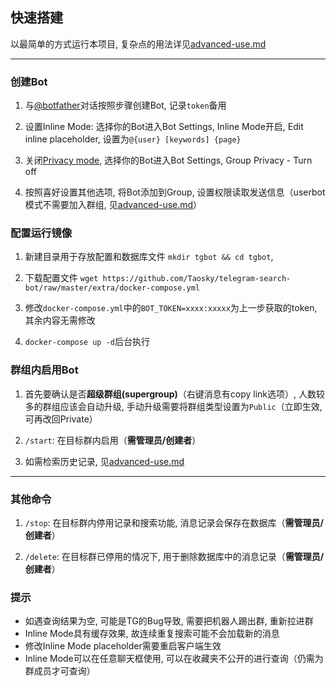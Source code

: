 ## 快速搭建

以最简单的方式运行本项目, 复杂点的用法详见[advanced-use.md](advanced-use.md)

---

### 创建Bot

1. 与[@botfather](https://t.me/botfather)对话按照步骤创建Bot, 记录`token`备用

2. 设置Inline Mode: 选择你的Bot进入Bot Settings, Inline Mode开启, Edit inline placeholder, 设置为`@{user} [keywords] {page}`

3. 关闭[Privacy mode](https://core.telegram.org/bots#privacy-mode), 选择你的Bot进入Bot Settings, Group Privacy - Turn off

4. 按照喜好设置其他选项, 将Bot添加到Group, 设置权限读取发送信息（userbot模式不需要加入群组, 见[advanced-use.md](advanced-use.md#UserBot模式)）


### 配置运行镜像

1. 新建目录用于存放配置和数据库文件 `mkdir tgbot && cd tgbot`,
	
2. 下载配置文件 
	`wget https://github.com/Taosky/telegram-search-bot/raw/master/extra/docker-compose.yml`

3. 修改`docker-compose.yml`中的`BOT_TOKEN=xxxx:xxxxx`为上一步获取的token, 其余内容无需修改

4. `docker-compose up -d`后台执行


### 群组内启用Bot

1. 首先要确认是否**超级群组(supergroup)**（右键消息有copy link选项）, 人数较多的群组应该会自动升级, 手动升级需要将群组类型设置为`Public`（立即生效, 可再改回Private）

2. `/start`: 在目标群内启用（**需管理员/创建者**）

3. 如需检索历史记录, 见[advanced-use.md](advanced-use.md#导入历史记录)

---


### 其他命令
1. `/stop`: 在目标群内停用记录和搜索功能, 消息记录会保存在数据库（**需管理员/创建者**）

2. `/delete`: 在目标群已停用的情况下, 用于删除数据库中的消息记录（**需管理员/创建者**）


### 提示
- 如遇查询结果为空, 可能是TG的Bug导致, 需要把机器人踢出群, 重新拉进群
- Inline Mode具有缓存效果, 故连续重复搜索可能不会加载新的消息
- 修改Inline Mode placeholder需要重启客户端生效
- Inline Mode可以在任意聊天框使用, 可以在收藏夹不公开的进行查询（仍需为群成员才可查询）